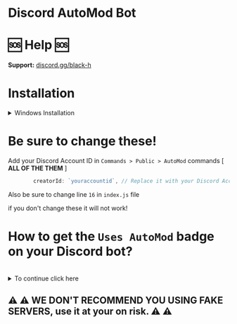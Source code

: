 # Discord AutoMod Bot

# 🆘 Help 🆘

**Support:** [discord.gg/black-h](https://discord.gg/black-h)

# Installation

<details>
<summary>Windows Installation</summary>
<br>

1. Install [Node.js](https://nodejs.org/en) [ 1.18+ ]
2. Install [Visual Studio Code](https://code.visualstudio.com/)
```bash
3. Download this Project
4. npm init
5. npm i discord.js@latest
6. npm i @discordjs/builders@1.3.0
7. npm i @discordjs/rest@1.3.0
8. npm i ascii-table@0.0.9
. node .
```

and done!
</details>

# Be sure to change these!

Add your Discord Account ID in `Commands > Public > AutoMod` commands [ **ALL OF THE THEM** ]

```js
        creatorId: `youraccountid`, // Replace it with your Discord Account ID
```


Also be sure to change line `16` in `index.js` file

if you don't change these it will not work!

# How to get the `Uses AutoMod` badge on your Discord bot?
<br>
<details>
<summary>To continue click here</summary>
<br>

`1.` Use `/automod-bad-words` command `6` times.
<br>
`2.` Use `/automod-flagged-words` command `1` time.
<br>
`3.` Use `/automod-spam-mentions` command `1` time.
<br>
`4.` Use `/automod-spam-messages` command `1` time. 

in `12` servers, basically `9` commands ran in each server = `108` and thats the requirement for the `Uses AutoMod` badge..
[Click Here For Example](https://imgur.com/a/4XUoiv2)
</details>

## ⚠ ⚠ WE DON'T RECOMMEND YOU USING FAKE SERVERS, use it at your on risk. ⚠ ⚠
